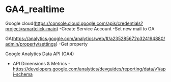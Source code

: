 # GA4_realtime

Google cloud(https://console.cloud.google.com/apis/credentials?project=smartclick-main)
-Create Service Account
-Set new mail to GA 


GA(https://analytics.google.com/analytics/web/#/a235285672p324194880/admin/property/settings)
-Get property


Google Analytics Data API (GA4)
  - API Dimensions & Metrics - https://developers.google.com/analytics/devguides/reporting/data/v1/api-schema
